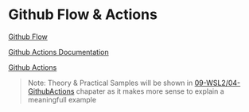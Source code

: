 # Github Flow & Actions

[Github Flow](https://docs.github.com/en/github/collaborating-with-issues-and-pull-requests/github-flow)

[Github Actions Documentation](https://docs.github.com/en/actions)

[Github Actions](https://github.com/actions)

> Note: Theory & Practical Samples will be shown in [09-WSL2/04-GithubActions](../../09-WSL2/04-GithubActions/) chapater as it makes more sense to explain a meaningfull example